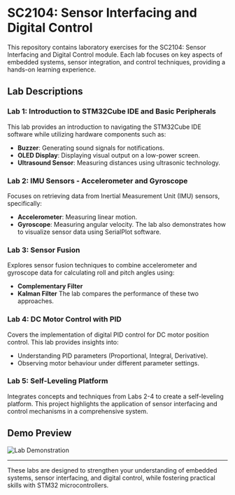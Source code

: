 # SC2104: Sensor Interfacing and Digital Control

This repository contains laboratory exercises for the SC2104: Sensor Interfacing and Digital Control module. Each lab focuses on key aspects of embedded systems, sensor integration, and control techniques, providing a hands-on learning experience.

## Lab Descriptions

### **Lab 1: Introduction to STM32Cube IDE and Basic Peripherals**
This lab provides an introduction to navigating the STM32Cube IDE software while utilizing hardware components such as:
- **Buzzer**: Generating sound signals for notifications.
- **OLED Display**: Displaying visual output on a low-power screen.
- **Ultrasound Sensor**: Measuring distances using ultrasonic technology.

### **Lab 2: IMU Sensors - Accelerometer and Gyroscope**
Focuses on retrieving data from Inertial Measurement Unit (IMU) sensors, specifically:
- **Accelerometer**: Measuring linear motion.
- **Gyroscope**: Measuring angular velocity.
The lab also demonstrates how to visualize sensor data using SerialPlot software.

### **Lab 3: Sensor Fusion**
Explores sensor fusion techniques to combine accelerometer and gyroscope data for calculating roll and pitch angles using:
- **Complementary Filter**
- **Kalman Filter**
The lab compares the performance of these two approaches.

### **Lab 4: DC Motor Control with PID**
Covers the implementation of digital PID control for DC motor position control. This lab provides insights into:
- Understanding PID parameters (Proportional, Integral, Derivative).
- Observing motor behaviour under different parameter settings.

### **Lab 5: Self-Leveling Platform**
Integrates concepts and techniques from Labs 2-4 to create a self-leveling platform. This project highlights the application of sensor interfacing and control mechanisms in a comprehensive system.

## Demo Preview
![Lab Demonstration](media/Lab5f-ezgif.com-optimize.gif)


---

These labs are designed to strengthen your understanding of embedded systems, sensor interfacing, and digital control, while fostering practical skills with STM32 microcontrollers.
